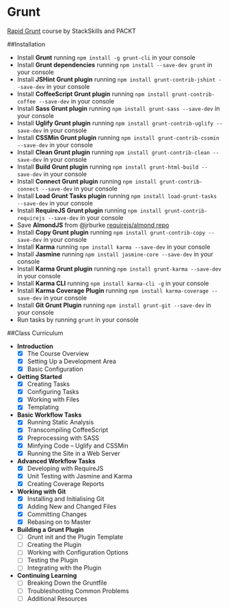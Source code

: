 # Grunt
[Rapid Grunt](https://stackskills.com/courses/enrolled/50330) course by StackSkills and PACKT

##Installation
- Install **Grunt** running `npm install -g grunt-cli` in your console
- Install **Grunt dependencies** running `npm install --save-dev grunt` in your console
- Install **JSHint Grunt plugin** running `npm install grunt-contrib-jshint --save-dev` in your console
- Install **CoffeeScript Grunt plugin** running `npm install grunt-contrib-coffee --save-dev` in your console
- Install **Sass Grunt plugin** running `npm install grunt-sass --save-dev` in your console
- Install **Uglify Grunt plugin** running `npm install grunt-contrib-uglify --save-dev` in your console
- Install **CSSMin Grunt plugin** running `npm install grunt-contrib-cssmin --save-dev` in your console
- Install **Clean Grunt plugin** running `npm install grunt-contrib-clean --save-dev` in your console
- Install **Build Grunt plugin** running `npm install grunt-html-build --save-dev` in your console
- Install **Connect Grunt plugin** running `npm install grunt-contrib-connect --save-dev` in your console
- Install **Load Grunt Tasks plugin** running `npm install load-grunt-tasks --save-dev` in your console
- Install **RequireJS Grunt plugin** running `npm install grunt-contrib-requirejs --save-dev` in your console
- Save **AlmondJS** from @jrburke [requirejs/almond repo](https://github.com/requirejs/almond)
- Install **Copy Grunt plugin** running `npm install grunt-contrib-copy --save-dev` in your console
- Install **Karma** running `npm install karma --save-dev` in your console
- Install **Jasmine** running `npm install jasmine-core --save-dev` in your console
- Install **Karma Grunt plugin** running `npm install grunt-karma --save-dev` in your console
- Install **Karma CLI** running `npm install karma-cli -g` in your console
- Install **Karma Coverage Plugin** running `npm install karma-coverage --save-dev` in your console
- Install **Git Grunt Plugin** running `npm install grunt-git --save-dev` in your console
- Run tasks by running `grunt` in your console

##Class Curriculum
- **Introduction**
	 - [x] The Course Overview
	 - [x] Setting Up a Development Area
	 - [x] Basic Configuration
- **Getting Started**
	 - [x] Creating Tasks
	 - [x] Configuring Tasks
	 - [x] Working with Files
	 - [x] Templating
- **Basic Workflow Tasks**
	 - [x] Running Static Analysis
	 - [x] Transcompiling CoffeeScript
	 - [x] Preprocessing with SASS
	 - [x] Minfying Code – Uglify and CSSMin
	 - [x] Running the Site in a Web Server
- **Advanced Workflow Tasks**
	 - [x] Developing with RequireJS
	 - [x] Unit Testing with Jasmine and Karma
	 - [x] Creating Coverage Reports
- **Working with Git**
	 - [x] Installing and Initialising Git
	 - [x] Adding New and Changed Files
	 - [x] Committing Changes
	 - [x] Rebasing on to Master
- **Building a Grunt Plugin**
	 - [ ] Grunt init and the Plugin Template
	 - [ ] Creating the Plugin
	 - [ ] Working with Configuration Options
	 - [ ] Testing the Plugin
	 - [ ] Integrating with the Plugin
- **Continuing Learning**
	 - [ ] Breaking Down the Gruntfile
	 - [ ] Troubleshooting Common Problems
	 - [ ] Additional Resources